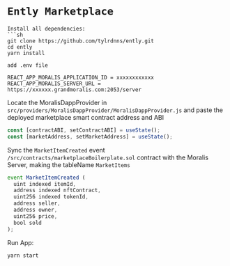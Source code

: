 # `Ently Marketplace`

```
Install all dependencies:
```sh
git clone https://github.com/tylrdnns/ently.git
cd ently
yarn install 
```

```
add .env file

REACT_APP_MORALIS_APPLICATION_ID = xxxxxxxxxxxx
REACT_APP_MORALIS_SERVER_URL = https://xxxxxx.grandmoralis.com:2053/server
```

Locate the MoralisDappProvider in `src/providers/MoralisDappProvider/MoralisDappProvider.js` and paste the deployed marketplace smart contract address and ABI
```jsx
const [contractABI, setContractABI] = useState();
const [marketAddress, setMarketAddress] = useState();
```

Sync the `MarketItemCreated` event `/src/contracts/marketplaceBoilerplate.sol` contract with the Moralis Server, making the tableName `MarketItems`
```jsx
event MarketItemCreated (
  uint indexed itemId,
  address indexed nftContract,
  uint256 indexed tokenId,
  address seller,
  address owner,
  uint256 price,
  bool sold
);
```


Run App:
```sh
yarn start
```



